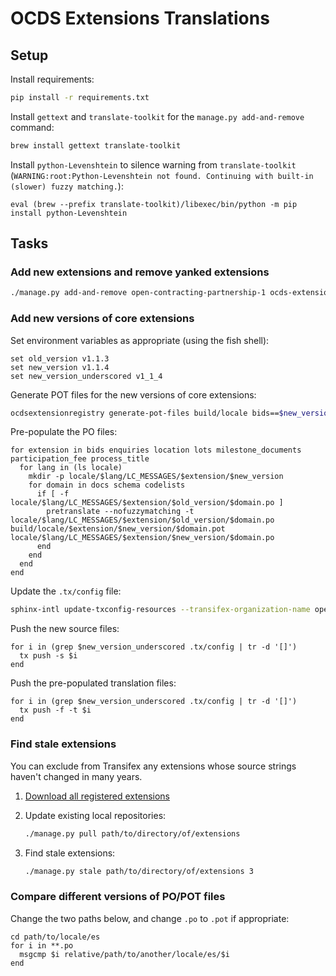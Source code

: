 # OCDS Extensions Translations

## Setup

Install requirements:

```bash
pip install -r requirements.txt
```

Install `gettext` and `translate-toolkit` for the `manage.py add-and-remove` command:

```bash
brew install gettext translate-toolkit
```

Install `python-Levenshtein` to silence warning from `translate-toolkit` (`WARNING:root:Python-Levenshtein not found. Continuing with built-in (slower) fuzzy matching.`):

```fish
eval (brew --prefix translate-toolkit)/libexec/bin/python -m pip install python-Levenshtein
```

## Tasks

### Add new extensions and remove yanked extensions


```bash
./manage.py add-and-remove open-contracting-partnership-1 ocds-extensions
```

### Add new versions of core extensions

Set environment variables as appropriate (using the fish shell):

```fish
set old_version v1.1.3
set new_version v1.1.4
set new_version_underscored v1_1_4
```

Generate POT files for the new versions of core extensions:

```bash
ocdsextensionregistry generate-pot-files build/locale bids==$new_version enquiries==$new_version location==$new_version lots==$new_version milestone_documents==$new_version participation_fee==$new_version process_title==$new_version
```

Pre-populate the PO files:

```fish
for extension in bids enquiries location lots milestone_documents participation_fee process_title
  for lang in (ls locale)
    mkdir -p locale/$lang/LC_MESSAGES/$extension/$new_version
    for domain in docs schema codelists
      if [ -f locale/$lang/LC_MESSAGES/$extension/$old_version/$domain.po ]
        pretranslate --nofuzzymatching -t locale/$lang/LC_MESSAGES/$extension/$old_version/$domain.po build/locale/$extension/$new_version/$domain.pot locale/$lang/LC_MESSAGES/$extension/$new_version/$domain.po
      end
    end
  end
end
```

Update the `.tx/config` file:

```bash
sphinx-intl update-txconfig-resources --transifex-organization-name open-contracting-partnership-1 --transifex-project-name ocds-extensions --pot-dir build/locale --locale-dir locale 
```

Push the new source files:

```fish
for i in (grep $new_version_underscored .tx/config | tr -d '[]')
  tx push -s $i
end
```

Push the pre-populated translation files:

```fish
for i in (grep $new_version_underscored .tx/config | tr -d '[]')
  tx push -f -t $i
end
```

### Find stale extensions

You can exclude from Transifex any extensions whose source strings haven't changed in many years.

1. [Download all registered extensions](https://github.com/open-contracting/standard-maintenance-scripts#standard-development-tasks)

1. Update existing local repositories:

    ```bash
    ./manage.py pull path/to/directory/of/extensions
    ```

1. Find stale extensions:

    ```bash
    ./manage.py stale path/to/directory/of/extensions 3
    ```

### Compare different versions of PO/POT files

Change the two paths below, and change `.po` to `.pot` if appropriate:

```fish
cd path/to/locale/es
for i in **.po
  msgcmp $i relative/path/to/another/locale/es/$i
end
```
